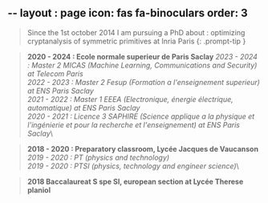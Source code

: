 --
layout : page
icon: fas fa-binoculars
order: 3
---

> Since the 1st october 2014 I am pursuing a PhD about : optimizing cryptanalysis of symmetric primitives at Inria Paris 
{: .prompt-tip }

> **2020 - 2024 : Ecole normale superieur de Paris Saclay**
> *2023 - 2024 : Master 2 MICAS (Machine Learning, Communications and Security) at Telecom Paris*\
> *2022 - 2023 : Master 2 Fesup (Formation a l'enseignement superieur) at ENS Paris Saclay*\
> *2021 - 2022 : Master 1 EEEA (Electronique, énergie électrique, automatique) at ENS Paris Saclay*\
> *2020 - 2021 : Licence 3 SAPHIRE (Science applique a la physique et l'ingénierie et pour la recherche et l'enseignement) at ENS Paris Saclay*\

> **2018 - 2020 : Preparatory classroom, Lycée Jacques de Vaucanson**
> *2019 - 2020 :  PT (physics and technology)*\
> *2019 - 2020 :  PTSI (physics, technology and engineer science)*\

> **2018 Baccalaureat S spe SI, european section at Lycée Therese planiol**

